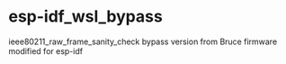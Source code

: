 # esp-idf_wsl_bypass
ieee80211_raw_frame_sanity_check bypass version from Bruce firmware modified for esp-idf
